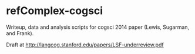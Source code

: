 refComplex-cogsci
=================

Writeup, data and analysis scripts for cogsci 2014 paper (Lewis, Sugarman, and Frank).

Draft at http://langcog.stanford.edu/papers/LSF-underreview.pdf
